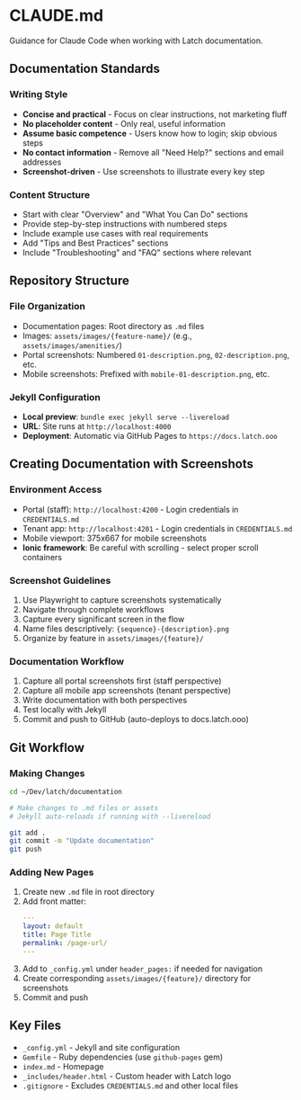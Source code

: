 # CLAUDE.md

Guidance for Claude Code when working with Latch documentation.

## Documentation Standards

### Writing Style
- **Concise and practical** - Focus on clear instructions, not marketing fluff
- **No placeholder content** - Only real, useful information
- **Assume basic competence** - Users know how to login; skip obvious steps
- **No contact information** - Remove all "Need Help?" sections and email addresses
- **Screenshot-driven** - Use screenshots to illustrate every key step

### Content Structure
- Start with clear "Overview" and "What You Can Do" sections
- Provide step-by-step instructions with numbered steps
- Include example use cases with real requirements
- Add "Tips and Best Practices" sections
- Include "Troubleshooting" and "FAQ" sections where relevant

## Repository Structure

### File Organization
- Documentation pages: Root directory as `.md` files
- Images: `assets/images/{feature-name}/` (e.g., `assets/images/amenities/`)
- Portal screenshots: Numbered `01-description.png`, `02-description.png`, etc.
- Mobile screenshots: Prefixed with `mobile-01-description.png`, etc.

### Jekyll Configuration
- **Local preview**: `bundle exec jekyll serve --livereload`
- **URL**: Site runs at `http://localhost:4000`
- **Deployment**: Automatic via GitHub Pages to `https://docs.latch.ooo`

## Creating Documentation with Screenshots

### Environment Access
- Portal (staff): `http://localhost:4200` - Login credentials in `CREDENTIALS.md`
- Tenant app: `http://localhost:4201` - Login credentials in `CREDENTIALS.md`
- Mobile viewport: 375x667 for mobile screenshots
- **Ionic framework**: Be careful with scrolling - select proper scroll containers

### Screenshot Guidelines
1. Use Playwright to capture screenshots systematically
2. Navigate through complete workflows
3. Capture every significant screen in the flow
4. Name files descriptively: `{sequence}-{description}.png`
5. Organize by feature in `assets/images/{feature}/`

### Documentation Workflow
1. Capture all portal screenshots first (staff perspective)
2. Capture all mobile app screenshots (tenant perspective)
3. Write documentation with both perspectives
4. Test locally with Jekyll
5. Commit and push to GitHub (auto-deploys to docs.latch.ooo)

## Git Workflow

### Making Changes
```bash
cd ~/Dev/latch/documentation

# Make changes to .md files or assets
# Jekyll auto-reloads if running with --livereload

git add .
git commit -m "Update documentation"
git push
```

### Adding New Pages
1. Create new `.md` file in root directory
2. Add front matter:
   ```yaml
   ---
   layout: default
   title: Page Title
   permalink: /page-url/
   ---
   ```
3. Add to `_config.yml` under `header_pages:` if needed for navigation
4. Create corresponding `assets/images/{feature}/` directory for screenshots
5. Commit and push

## Key Files
- `_config.yml` - Jekyll and site configuration
- `Gemfile` - Ruby dependencies (use `github-pages` gem)
- `index.md` - Homepage
- `_includes/header.html` - Custom header with Latch logo
- `.gitignore` - Excludes `CREDENTIALS.md` and other local files
